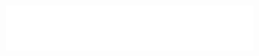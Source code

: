 <iframe src="BLOG.html" width="110%" height="100px" scrolling="auto" align="top" frameborder="0"></iframe>

